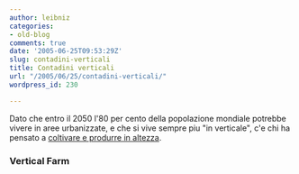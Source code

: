 ```yaml
---
author: leibniz
categories:
- old-blog
comments: true
date: '2005-06-25T09:53:29Z'
slug: contadini-verticali
title: Contadini verticali
url: "/2005/06/25/contadini-verticali/"
wordpress_id: 230

---
```

Dato che entro il 2050 l'80 per cento della popolazione mondiale
potrebbe vivere in aree urbanizzate, e che si vive sempre piu "in
verticale", c'e chi ha pensato a [coltivare e produrre in altezza](http://www.verticalfarm.com/).  



### Vertical Farm
